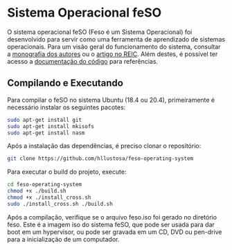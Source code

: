 
# Sistema Operacional feSO

O sistema operacional feSO (Feso é um Sistema Operacional) foi desenvolvido para servir como uma ferramenta de aprendizado de sistemas operacionais. Para um visão geral do funcionamento do sistema, consultar a [monografia dos autores](https://hllustosa.github.io/feso-operating-system/feso-mono.pdf) ou o [artigo no REIC](http://seer.ufrgs.br/index.php/reic/article/view/79913). Além destes, é possível ter acesso a [documentação do código](https://hllustosa.github.io/feso-operating-system/) para referências.

## Compilando e Executando

Para compilar o feSO no sistema Ubuntu (18.4 ou 20.4), primeiramente é necessário instalar os seguintes pacotes:

```bash
sudo apt-get install git 
sudo apt-get install mkisofs 
sudo apt-get install nasm
```

Após a instalação das dependências, é preciso clonar o repositório:

```bash
git clone https://github.com/hllustosa/feso-operating-system
```

Para executar o build do projeto, execute:

```bash
cd feso-operating-system
chmod +x ./build.sh 
chmod +x ./install_cross.sh 
sudo ./install_cross.sh ./build.sh
```
Após a compilação, verifique se o arquivo feso.iso foi gerado no diretório feso. Este é a imagem iso do sistema feSO, que pode ser usada para dar boot em um hypervisor, ou pode ser gravada em um CD, DVD ou pen-drive para a inicialização de um computador.